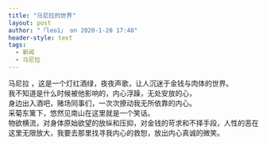 ```yaml
---
title: "马尼拉的世界"
layout: post
author: "「leo1」 on 2020-1-20 17:48"
header-style: text
tags:
  - 新闻
  - 马尼拉
---
```


<head></head>
<body>
  马尼拉 ，这是一个灯红酒绿，夜夜声歌，让人沉迷于金钱与肉体的世界。
 <br> 我不知道是什么时候被他影响的，内心浮躁，无处安放的心，
 <br> 身边出入酒吧，赌场同事们，一次次撩动我无所依靠的内心。
 <br> 采菊东篱下，悠然见南山在这里就是一个笑话。
 <br> 物欲横流，对身体原始欲望的放纵和压抑，对金钱的苛求和不择手段，人性的恶在这里无限放大，我要去那里找寻我内心的救恕，放出内心真诚的微笑。
 <br>
</body>


